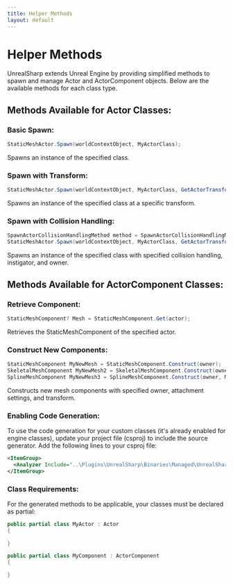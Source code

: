 ```yaml
---
title: Helper Methods
layout: default
---
```

# Helper Methods

UnrealSharp extends Unreal Engine by providing simplified methods to spawn and manage Actor and ActorComponent objects. Below are the available methods for each class type.

## Methods Available for Actor Classes:

### Basic Spawn:

```c#
StaticMeshActor.Spawn(worldContextObject, MyActorClass);
```
Spawns an instance of the specified class.

### Spawn with Transform:

```c#
StaticMeshActor.Spawn(worldContextObject, MyActorClass, GetActorTransform());
```

Spawns an instance of the specified class at a specific transform.

### Spawn with Collision Handling:

```c#
SpawnActorCollisionHandlingMethod method = SpawnActorCollisionHandlingMethod.AlwaysSpawn;
StaticMeshActor.Spawn(worldContextObject, MyActorClass, GetActorTransform(), method, instigator, owner);
```

Spawns an instance of the specified class with specified collision handling, instigator, and owner.

## Methods Available for ActorComponent Classes:
### Retrieve Component:

```c#
StaticMeshComponent? Mesh = StaticMeshComponent.Get(actor);
```

Retrieves the StaticMeshComponent of the specified actor.

### Construct New Components:

```c#
StaticMeshComponent MyNewMesh = StaticMeshComponent.Construct(owner);
SkeletalMeshComponent MyNewMesh2 = SkeletalMeshComponent.Construct(owner, manualAttachment, new Transform());
SplineMeshComponent MyNewMesh3 = SplineMeshComponent.Construct(owner, MyComponentClass, manualAttachment, new Transform());
```
Constructs new mesh components with specified owner, attachment settings, and transform.

### Enabling Code Generation:

To use the code generation for your custom classes (it's already enabled for engine classes), update your project file (csproj) to include the source generator. Add the following lines to your csproj file:

```xml
<ItemGroup>
  <Analyzer Include="..\Plugins\UnrealSharp\Binaries\Managed\UnrealSharp.ExtensionSourceGenerators.dll" />
</ItemGroup>
```

### Class Requirements:
For the generated methods to be applicable, your classes must be declared as partial:

```c#
public partial class MyActor : Actor
{
   
}

public partial class MyComponent : ActorComponent
{

}
```